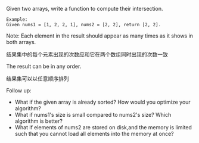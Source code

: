 Given two arrays, write a function to compute their intersection.


    Example:
    Given nums1 = [1, 2, 2, 1], nums2 = [2, 2], return [2, 2].

Note:
Each element in the result should appear as many times as it shows in both arrays.

结果集中的每个元素出现的次数应和它在两个数组同时出现的次数一致

The result can be in any order.

结果集可以以任意顺序排列

Follow up:
- What if the given array is already sorted? How would you optimize your algorithm?
- What if nums1's size is small compared to nums2's size? Which algorithm is better?
- What if elements of nums2 are stored on disk,and the memory is limited such that you cannot load all elements into the memory at once?